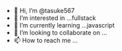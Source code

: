 - 👋 Hi, I’m @tasuke567
- 👀 I’m interested in ...fullstack
- 🌱 I’m currently learning ...javascript
- 💞️ I’m looking to collaborate on ...
- 📫 How to reach me ...

<!---
tasuke567/tasuke567 is a ✨ special ✨ repository because its `README.md` (this file) appears on your GitHub profile.
You can click the Preview link to take a look at your changes.
--->
